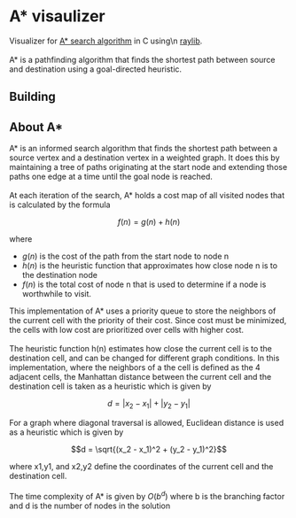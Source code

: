 # A* visaulizer

Visualizer for [A* search algorithm](https://en.wikipedia.org/wiki/A*_search_algorithm) in C using\n
[raylib](https://www.raylib.com/).
<br />
<br />
A* is a pathfinding algorithm that finds the shortest path between source and destination using
a goal-directed heuristic.

## Building

## About A*

A* is an informed search algorithm that finds the shortest path between a source vertex and a destination
vertex in a weighted graph. It does this by maintaining a tree of paths originating at the start node
and extending those paths one edge at a time until the goal node is reached.
<br />
<br />
At each iteration of the search, A* holds a cost map of all visited nodes that is calculated by the
formula
```math
f(n) = g(n) + h(n)
```
where

- $g(n)$ is the cost of the path from the start node to node n
- $h(n)$ is the heuristic function that approximates how close node n is to the destination node
- $f(n)$ is the total cost of node n that is used to determine if a node is worthwhile to visit.

This implementation of A* uses a priority queue to store the neighbors of the current cell with the
priority of their cost. Since cost must be minimized, the cells with low cost are prioritized over cells
with higher cost.
<br />
<br />
The heuristic function h(n) estimates how close the current cell is to the destination cell, and can
be changed for different graph conditions. In this implementation, where the neighbors of a
the cell is defined as the 4 adjacent cells, the Manhattan distance between the current cell and the destination
cell is taken as a heuristic which is given by
```math
d = |x_2 - x_1| + |y_2 - y_1|
```
For a graph where diagonal traversal is allowed, Euclidean distance is used as a heuristic which is given
by
```math
d = \sqrt{(x_2 - x_1)^2 + (y_2 - y_1)^2}
```
where x1,y1, and x2,y2 define the coordinates of the current cell and the destination cell.
<br />
<br />
The time complexity of A* is given by $`O(b^d)`$ where b is the branching factor and d is the number
of nodes in the solution
